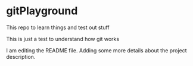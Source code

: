 # gitPlayground

This repo to learn things and test out stuff

This is just a test to understand how git works

I am editing the README file. Adding some more details about the project description.
